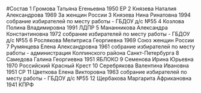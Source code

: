 #Состав
1 Громова Татьяна Егеньевна 1950 ЕР
2 Князева Наталия Александрова 1969 За женщин России
3 Князева Нина Ринатовна 1994 собрание избирателей по месту работы - ГБДОУ д/с №55
4 Козлова Полина Владимировна 1991 ЛДПР
5 Мананникова Александра Константиновна 1972 собрание избирателей по месту работы - ГБДОУ д/с №55
6 Рослякова Мелитриса Георгиевна 1969 Союз женщин России
7 Румянцева Елена Александровна 1961 собрание избирателей по месту работы - администрация Колпинского района Санкт-Петербурга
8 Самедова Галина Георгиевна 1951 ЯБЛОКО
9 Семенова Ирина Юрьевна 1970 Российский Красный Крест
10 Серебрякова Валентина Ивановна 1951 СР
11 Цветкова Елена Викторовна 1963 собрание избирателей по месту работы - ГБДОУ д/с №55
12 Щербакова Маргарита Африкановна 1941 КПРФ
